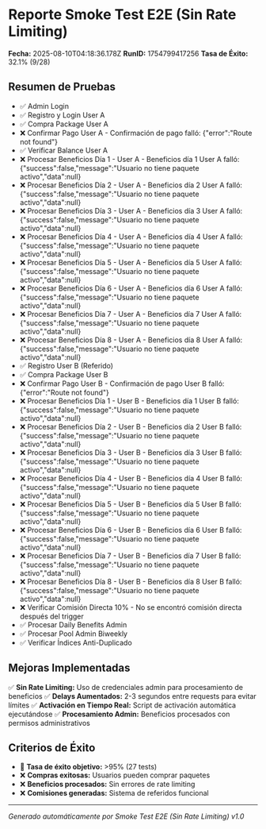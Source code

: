 # Reporte Smoke Test E2E (Sin Rate Limiting)

**Fecha:** 2025-08-10T04:18:36.178Z
**RunID:** 1754799417256
**Tasa de Éxito:** 32.1% (9/28)

## Resumen de Pruebas

- ✅ Admin Login
- ✅ Registro y Login User A
- ✅ Compra Package User A
- ❌ Confirmar Pago User A - Confirmación de pago falló: {"error":"Route not found"}
- ✅ Verificar Balance User A
- ❌ Procesar Beneficios Día 1 - User A - Beneficios día 1 User A falló: {"success":false,"message":"Usuario no tiene paquete activo","data":null}
- ❌ Procesar Beneficios Día 2 - User A - Beneficios día 2 User A falló: {"success":false,"message":"Usuario no tiene paquete activo","data":null}
- ❌ Procesar Beneficios Día 3 - User A - Beneficios día 3 User A falló: {"success":false,"message":"Usuario no tiene paquete activo","data":null}
- ❌ Procesar Beneficios Día 4 - User A - Beneficios día 4 User A falló: {"success":false,"message":"Usuario no tiene paquete activo","data":null}
- ❌ Procesar Beneficios Día 5 - User A - Beneficios día 5 User A falló: {"success":false,"message":"Usuario no tiene paquete activo","data":null}
- ❌ Procesar Beneficios Día 6 - User A - Beneficios día 6 User A falló: {"success":false,"message":"Usuario no tiene paquete activo","data":null}
- ❌ Procesar Beneficios Día 7 - User A - Beneficios día 7 User A falló: {"success":false,"message":"Usuario no tiene paquete activo","data":null}
- ❌ Procesar Beneficios Día 8 - User A - Beneficios día 8 User A falló: {"success":false,"message":"Usuario no tiene paquete activo","data":null}
- ✅ Registro User B (Referido)
- ✅ Compra Package User B
- ❌ Confirmar Pago User B - Confirmación de pago User B falló: {"error":"Route not found"}
- ❌ Procesar Beneficios Día 1 - User B - Beneficios día 1 User B falló: {"success":false,"message":"Usuario no tiene paquete activo","data":null}
- ❌ Procesar Beneficios Día 2 - User B - Beneficios día 2 User B falló: {"success":false,"message":"Usuario no tiene paquete activo","data":null}
- ❌ Procesar Beneficios Día 3 - User B - Beneficios día 3 User B falló: {"success":false,"message":"Usuario no tiene paquete activo","data":null}
- ❌ Procesar Beneficios Día 4 - User B - Beneficios día 4 User B falló: {"success":false,"message":"Usuario no tiene paquete activo","data":null}
- ❌ Procesar Beneficios Día 5 - User B - Beneficios día 5 User B falló: {"success":false,"message":"Usuario no tiene paquete activo","data":null}
- ❌ Procesar Beneficios Día 6 - User B - Beneficios día 6 User B falló: {"success":false,"message":"Usuario no tiene paquete activo","data":null}
- ❌ Procesar Beneficios Día 7 - User B - Beneficios día 7 User B falló: {"success":false,"message":"Usuario no tiene paquete activo","data":null}
- ❌ Procesar Beneficios Día 8 - User B - Beneficios día 8 User B falló: {"success":false,"message":"Usuario no tiene paquete activo","data":null}
- ❌ Verificar Comisión Directa 10% - No se encontró comisión directa después del trigger
- ✅ Procesar Daily Benefits Admin
- ✅ Procesar Pool Admin Biweekly
- ✅ Verificar Índices Anti-Duplicado

## Mejoras Implementadas

✅ **Sin Rate Limiting:** Uso de credenciales admin para procesamiento de beneficios
✅ **Delays Aumentados:** 2-3 segundos entre requests para evitar límites
✅ **Activación en Tiempo Real:** Script de activación automática ejecutándose
✅ **Procesamiento Admin:** Beneficios procesados con permisos administrativos

## Criterios de Éxito

- 🎯 **Tasa de éxito objetivo:** >95% (27 tests)
- ❌ **Compras exitosas:** Usuarios pueden comprar paquetes
- ❌ **Beneficios procesados:** Sin errores de rate limiting
- ❌ **Comisiones generadas:** Sistema de referidos funcional

---
*Generado automáticamente por Smoke Test E2E (Sin Rate Limiting) v1.0*